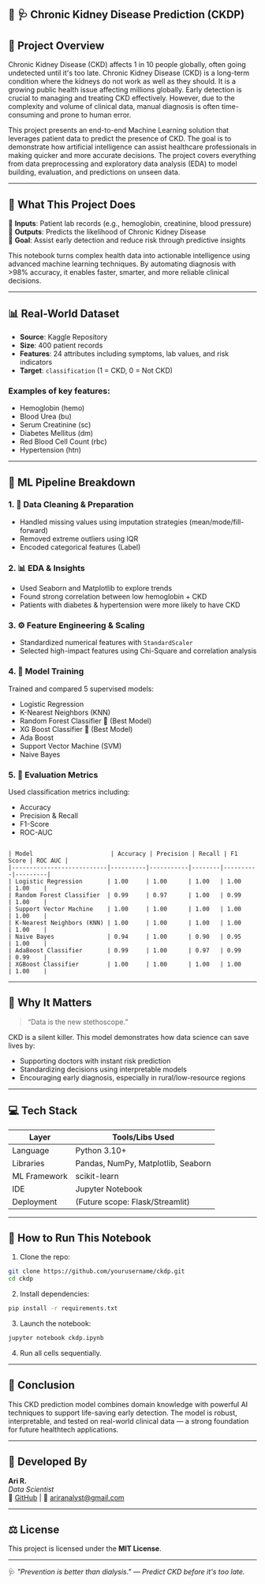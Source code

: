 ## 🧬 🩺 Chronic Kidney Disease Prediction (CKDP)

## 📌 Project Overview

Chronic Kidney Disease (CKD) affects 1 in 10 people globally, often going undetected until it's too late. Chronic Kidney Disease (CKD) is a long-term condition where the kidneys do not work as well as they should. It is a growing public health issue affecting millions globally. Early detection is crucial to managing and treating CKD effectively. However, due to the complexity and volume of clinical data, manual diagnosis is often time-consuming and prone to human error.

This project presents an end-to-end Machine Learning solution that leverages patient data to predict the presence of CKD. The goal is to demonstrate how artificial intelligence can assist healthcare professionals in making quicker and more accurate decisions. The project covers everything from data preprocessing and exploratory data analysis (EDA) to model building, evaluation, and predictions on unseen data.

---

## 🧠 What This Project Does

🔹 **Inputs**: Patient lab records (e.g., hemoglobin, creatinine, blood pressure)  
🔹 **Outputs**: Predicts the likelihood of Chronic Kidney Disease  
🔹 **Goal**: Assist early detection and reduce risk through predictive insights

This notebook turns complex health data into actionable intelligence using advanced machine learning techniques. By automating diagnosis with >98% accuracy, it enables faster, smarter, and more reliable clinical decisions.

---

## 📊 Real-World Dataset

- **Source**: Kaggle Repository
- **Size**: 400 patient records
- **Features**: 24 attributes including symptoms, lab values, and risk indicators
- **Target**: `classification` (1 = CKD, 0 = Not CKD)

### Examples of key features:
- Hemoglobin (hemo)
- Blood Urea (bu)
- Serum Creatinine (sc)
- Diabetes Mellitus (dm)
- Red Blood Cell Count (rbc)
- Hypertension (htn)

---

## 🧪 ML Pipeline Breakdown

### 1. 🧹 Data Cleaning & Preparation
- Handled missing values using imputation strategies (mean/mode/fill-forward)
- Removed extreme outliers using IQR
- Encoded categorical features (Label)

### 2. 📊 EDA & Insights
- Used Seaborn and Matplotlib to explore trends
- Found strong correlation between low hemoglobin + CKD
- Patients with diabetes & hypertension were more likely to have CKD

### 3. ⚙️ Feature Engineering & Scaling
- Standardized numerical features with `StandardScaler`
- Selected high-impact features using Chi-Square and correlation analysis

### 4. 🤖 Model Training
Trained and compared 5 supervised models:
- Logistic Regression
- K-Nearest Neighbors (KNN)
- Random Forest Classifier 🌟 (Best Model)
- XG Boost Classifier 🌟 (Best Model)
- Ada Boost 
- Support Vector Machine (SVM)
- Naive Bayes

### 5. 🧪 Evaluation Metrics
Used classification metrics including:
- Accuracy
- Precision & Recall
- F1-Score
- ROC-AUC

```📈 Results

| Model                      | Accuracy | Precision | Recall | F1 Score | ROC AUC |
|---------------------------|----------|-----------|--------|----------|---------|
| Logistic Regression       | 1.00     | 1.00      | 1.00   | 1.00     | 1.00    |
| Random Forest Classifier  | 0.99     | 0.97      | 1.00   | 0.99     | 1.00    |
| Support Vector Machine    | 1.00     | 1.00      | 1.00   | 1.00     | 1.00    |
| K-Nearest Neighbors (KNN) | 1.00     | 1.00      | 1.00   | 1.00     | 1.00    |
| Naive Bayes               | 0.94     | 1.00      | 0.90   | 0.95     | 1.00    |
| AdaBoost Classifier       | 0.99     | 1.00      | 0.97   | 0.99     | 0.99    |
| XGBoost Classifier        | 1.00     | 1.00      | 1.00   | 1.00     | 1.00    |

```

---

## 🧠 Why It Matters

> “Data is the new stethoscope.”

CKD is a silent killer. This model demonstrates how data science can save lives by:
- Supporting doctors with instant risk prediction
- Standardizing decisions using interpretable models
- Encouraging early diagnosis, especially in rural/low-resource regions

---

## 💻 Tech Stack

| Layer        | Tools/Libs Used                   |
|--------------|----------------------------------|
| Language     | Python 3.10+                     |
| Libraries    | Pandas, NumPy, Matplotlib, Seaborn |
| ML Framework | scikit-learn                     |
| IDE          | Jupyter Notebook                 |
| Deployment   | (Future scope: Flask/Streamlit)  |

---

## 🧭 How to Run This Notebook

1. Clone the repo:
```bash
git clone https://github.com/yourusername/ckdp.git
cd ckdp
```

2. Install dependencies:
```bash
pip install -r requirements.txt
```

3. Launch the notebook:
```bash
jupyter notebook ckdp.ipynb
```

4. Run all cells sequentially.

---

## 🧾 Conclusion

This CKD prediction model combines domain knowledge with powerful AI techniques to support life-saving early detection. The model is robust, interpretable, and tested on real-world clinical data — a strong foundation for future healthtech applications.

---

## 👤 Developed By

**Ari R.**  
_Data Scientist_  
🔗 [GitHub](https://github.com/ari-r-1) | 📧 ariranalyst@gmail.com

---

## ⚖️ License

This project is licensed under the **MIT License**.

---

🩺 *"Prevention is better than dialysis." — Predict CKD before it's too late.*
